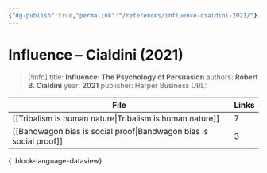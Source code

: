 ```yaml
---
{"dg-publish":true,"permalink":"/references/influence-cialdini-2021/"}
---
```



# Influence – Cialdini (2021)

> [!info]
> title: **Influence: The Psychology of Persuasion**
> authors: **Robert B. Cialdini**
> year: **2021**
> publisher: Harper Business
> URL: 



| File                                                                  | Links |
| --------------------------------------------------------------------- | ----- |
| [[Tribalism is human nature\|Tribalism is human nature]]           | 7     |
| [[Bandwagon bias is social proof\|Bandwagon bias is social proof]] | 3     |

{ .block-language-dataview}
